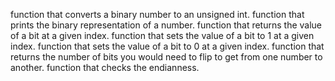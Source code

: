function that converts a binary number to an unsigned int.
function that prints the binary representation of a number.
function that returns the value of a bit at a given index.
function that sets the value of a bit to 1 at a given index.
function that sets the value of a bit to 0 at a given index.
function that returns the number of bits you would need to flip to get from one number to another.
function that checks the endianness.
